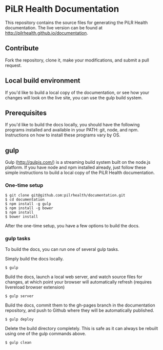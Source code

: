 PiLR Health Documentation
=========================

This repository contains the source files for generating the PiLR
Health documentation. The live version can be found at
http://pilrhealth.github.io/documentation.

## Contribute

Fork the repository, clone it, make your modifications, and submit a
pull request.

## Local build environment

If you'd like to build a local copy of the documentation, or see how
your changes will look on the live site, you can use the gulp build
system.

## Prerequisites

If you'd like to build the docs locally, you should have the following
programs installed and available in your PATH: git, node, and
npm. Instructions on how to install these programs vary by OS. 

## gulp

Gulp (http://gulpjs.com/) is a streaming build system built on the
node.js platform. If you have node and npm installed already, just
follow these simple instructions to build a local copy of the PiLR
Health documentation.

### One-time setup

````
$ git clone git@github.com:pilrhealth/documentation.git
$ cd documentation
$ npm install -g gulp
$ npm install -g bower
$ npm install
$ bower install
````

After the one-time setup, you have a few options to build the docs.

### gulp tasks

To build the docs, you can run one of several gulp tasks.

Simply build the docs locally. 

````
$ gulp
````

Build the docs, launch a local web server, and watch source files for
changes, at which point your browser will automatically refresh
(requires livereload browser extension) 

```` 
$ gulp server 
````

Build the docs, commit them to the gh-pages branch in the
documentation repository, and push to Github where they will be
automatically published.

````
$ gulp deploy
````

Delete the build directory completely. This is safe as it can always
be rebuilt using one of the gulp commands above.

````
$ gulp clean
````


